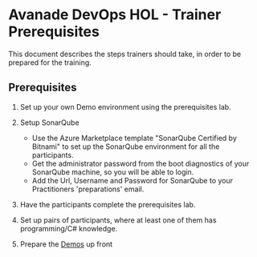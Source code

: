 # Avanade DevOps HOL - Trainer Prerequisites
This document describes the steps trainers should take, in order to be prepared for the training.

## Prerequisites

1. Set up your own Demo environment using the prerequisites lab.

1. Setup SonarQube
    - Use the Azure Marketplace template "SonarQube Certified by Bitnami" to set up the SonarQube environment for all the participants.
    - Get the administrator password from the boot diagnostics of your SonarQube machine, so you will be able to login.
    - Add the Url, Username and Password for SonarQube to your Practitioners 'preparations' email.

1. Have the participants complete the prerequisites lab.

1. Set up pairs of participants, where at least one of them has programming/C# knowledge.

1. Prepare the [Demos](demos/README.md) up front
